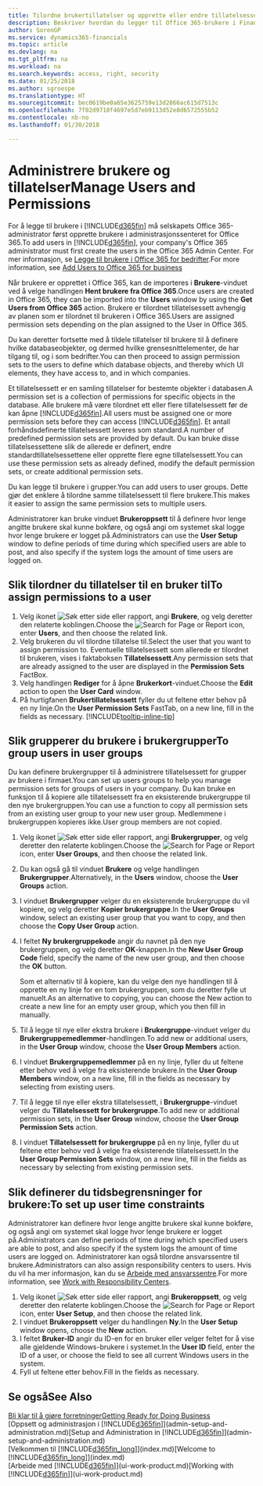 ```yaml
---
title: Tilordne brukertillatelser og opprette eller endre tillatelsessett | Microsoft-dokumentasjon
description: Beskriver hvordan du legger til Office 365-brukere i Finance and Operations, Business edition og deretter tilordner tillatelser, tilgangsrettigheter og sikkerhetsinnstillinger.
author: SorenGP
ms.service: dynamics365-financials
ms.topic: article
ms.devlang: na
ms.tgt_pltfrm: na
ms.workload: na
ms.search.keywords: access, right, security
ms.date: 01/25/2018
ms.author: sgroespe
ms.translationtype: HT
ms.sourcegitcommit: bec0619be0a65e3625759e13d2866ac615d7513c
ms.openlocfilehash: 7f02d9718f4697e5d7eb9113d52e8d6572555b52
ms.contentlocale: nb-no
ms.lasthandoff: 01/30/2018

---
```

# <a name="manage-users-and-permissions"></a><span data-ttu-id="36243-103">Administrere brukere og tillatelser</span><span class="sxs-lookup"><span data-stu-id="36243-103">Manage Users and Permissions</span></span>
<span data-ttu-id="36243-104">For å legge til brukere i [!INCLUDE[d365fin](includes/d365fin_md.md)] må selskapets Office 365-administrator først opprette brukere i administrasjonssenteret for Office 365.</span><span class="sxs-lookup"><span data-stu-id="36243-104">To add users in [!INCLUDE[d365fin](includes/d365fin_md.md)], your company's Office 365 administrator must first create the users in the Office 365 Admin Center.</span></span> <span data-ttu-id="36243-105">For mer informasjon, se [Legge til brukere i Office 365 for bedrifter](https://support.office.com/en-us/article/Add-users-to-Office-365-for-business-435ccec3-09dd-4587-9ebd-2f3cad6bc2bc).</span><span class="sxs-lookup"><span data-stu-id="36243-105">For more information, see [Add Users to Office 365 for business](https://support.office.com/en-us/article/Add-users-to-Office-365-for-business-435ccec3-09dd-4587-9ebd-2f3cad6bc2bc)</span></span>

<span data-ttu-id="36243-106">Når brukere er opprettet i Office 365, kan de importeres i **Brukere**-vinduet ved å velge handlingen **Hent brukere fra Office 365**.</span><span class="sxs-lookup"><span data-stu-id="36243-106">Once users are created in Office 365, they can be imported into the **Users** window by using the **Get Users from Office 365** action.</span></span> <span data-ttu-id="36243-107">Brukere er tilordnet tillatelsessett avhengig av planen som er tilordnet til brukeren i Office 365.</span><span class="sxs-lookup"><span data-stu-id="36243-107">Users are assigned permission sets depending on the plan assigned to the User in Office 365.</span></span>

<span data-ttu-id="36243-108">Du kan deretter fortsette med å tildele tillatelser til brukere til å definere hvilke databaseobjekter, og dermed hvilke grensesnittelementer, de har tilgang til, og i som bedrifter.</span><span class="sxs-lookup"><span data-stu-id="36243-108">You can then proceed to assign permission sets to the users to define which database objects, and thereby which UI elements, they have access to, and in which companies.</span></span>

<span data-ttu-id="36243-109">Et tillatelsessett er en samling tillatelser for bestemte objekter i databasen.</span><span class="sxs-lookup"><span data-stu-id="36243-109">A permission set is a collection of permissions for specific objects in the database.</span></span> <span data-ttu-id="36243-110">Alle brukere må være tilordnet ett eller flere tillatelsessett før de kan åpne [!INCLUDE[d365fin](includes/d365fin_md.md)].</span><span class="sxs-lookup"><span data-stu-id="36243-110">All users must be assigned one or more permission sets before they can access [!INCLUDE[d365fin](includes/d365fin_md.md)].</span></span> <span data-ttu-id="36243-111">Et antall forhåndsdefinerte tillatelsessett leveres som standard.</span><span class="sxs-lookup"><span data-stu-id="36243-111">A number of predefined permission sets are provided by default.</span></span> <span data-ttu-id="36243-112">Du kan bruke disse tillatelsessettene slik de allerede er definert, endre standardtillatelsessettene eller opprette flere egne tillatelsessett.</span><span class="sxs-lookup"><span data-stu-id="36243-112">You can use these permission sets as already defined, modify the default permission sets, or create additional permission sets.</span></span>

<span data-ttu-id="36243-113">Du kan legge til brukere i grupper.</span><span class="sxs-lookup"><span data-stu-id="36243-113">You can add users to user groups.</span></span> <span data-ttu-id="36243-114">Dette gjør det enklere å tilordne samme tillatelsessett til flere brukere.</span><span class="sxs-lookup"><span data-stu-id="36243-114">This makes it easier to assign the same permission sets to multiple users.</span></span>

<span data-ttu-id="36243-115">Administratorer kan bruke vinduet **Brukeroppsett** til å definere hvor lenge angitte brukere skal kunne bokføre, og også angi om systemet skal logge hvor lenge brukere er logget på.</span><span class="sxs-lookup"><span data-stu-id="36243-115">Administrators can use the **User Setup** window to define periods of time during which specified users are able to post, and also specify if the system logs the amount of time users are logged on.</span></span>

## <a name="to-assign-permissions-to-a-user"></a><span data-ttu-id="36243-116">Slik tilordner du tillatelser til en bruker til</span><span class="sxs-lookup"><span data-stu-id="36243-116">To assign permissions to a user</span></span>
1. <span data-ttu-id="36243-117">Velg ikonet ![Søk etter side eller rapport](media/ui-search/search_small.png "Søk etter side eller rapport"), angi **Brukere**, og velg deretter den relaterte koblingen.</span><span class="sxs-lookup"><span data-stu-id="36243-117">Choose the ![Search for Page or Report](media/ui-search/search_small.png "Search for Page or Report icon") icon, enter **Users**, and then choose the related link.</span></span>
2. <span data-ttu-id="36243-118">Velg brukeren du vil tilordne tillatelse til.</span><span class="sxs-lookup"><span data-stu-id="36243-118">Select the user that you want to assign permission to.</span></span>
<span data-ttu-id="36243-119">Eventuelle tillatelsessett som allerede er tilordnet til brukeren, vises i faktaboksen **Tillatelsessett**.</span><span class="sxs-lookup"><span data-stu-id="36243-119">Any permission sets that are already assigned to the user are displayed in the **Permission Sets** FactBox.</span></span>
3. <span data-ttu-id="36243-120">Velg handlingen **Rediger** for å åpne **Brukerkort**-vinduet.</span><span class="sxs-lookup"><span data-stu-id="36243-120">Choose the **Edit** action to open the **User Card** window.</span></span>
4. <span data-ttu-id="36243-121">På hurtigfanen **Brukertillatelsessett** fyller du ut feltene etter behov på en ny linje.</span><span class="sxs-lookup"><span data-stu-id="36243-121">On the **User Permission Sets** FastTab, on a new line, fill in the fields as necessary.</span></span> [!INCLUDE[tooltip-inline-tip](includes/tooltip-inline-tip_md.md)]

## <a name="to-group-users-in-user-groups"></a><span data-ttu-id="36243-122">Slik grupperer du brukere i brukergrupper</span><span class="sxs-lookup"><span data-stu-id="36243-122">To group users in user groups</span></span>
<span data-ttu-id="36243-123">Du kan definere brukergrupper til å administrere tillatelsessett for grupper av brukere i firmaet.</span><span class="sxs-lookup"><span data-stu-id="36243-123">You can set up users groups to help you manage permission sets for groups of users in your company.</span></span> <span data-ttu-id="36243-124">Du kan bruke en funksjon til å kopiere alle tillatelsessett fra en eksisterende brukergruppe til den nye brukergruppen.</span><span class="sxs-lookup"><span data-stu-id="36243-124">You can use a function to copy all permission sets from an existing user group to your new user group.</span></span> <span data-ttu-id="36243-125">Medlemmene i brukergruppen kopieres ikke.</span><span class="sxs-lookup"><span data-stu-id="36243-125">User group members are not copied.</span></span>

1. <span data-ttu-id="36243-126">Velg ikonet ![Søk etter side eller rapport](media/ui-search/search_small.png "Søk etter side eller rapport"), angi **Brukergrupper**, og velg deretter den relaterte koblingen.</span><span class="sxs-lookup"><span data-stu-id="36243-126">Choose the ![Search for Page or Report](media/ui-search/search_small.png "Search for Page or Report icon") icon, enter **User Groups**, and then choose the related link.</span></span>
2. <span data-ttu-id="36243-127">Du kan også gå til vinduet **Brukere** og velge handlingen **Brukergrupper**.</span><span class="sxs-lookup"><span data-stu-id="36243-127">Alternatively, in the **Users** window, choose the **User Groups** action.</span></span>
3. <span data-ttu-id="36243-128">I vinduet **Brukergrupper** velger du en eksisterende brukergruppe du vil kopiere, og velg deretter **Kopier brukergruppe**.</span><span class="sxs-lookup"><span data-stu-id="36243-128">In the **User Groups** window, select an existing user group that you want to copy, and then choose the **Copy User Group** action.</span></span>
4. <span data-ttu-id="36243-129">I feltet **Ny brukergruppekode** angir du navnet på den nye brukergruppen, og velg deretter **OK**-knappen.</span><span class="sxs-lookup"><span data-stu-id="36243-129">In the **New User Group Code** field, specify the name of the new user group, and then choose the **OK** button.</span></span>

    <span data-ttu-id="36243-130">Som et alternativ til å kopiere, kan du velge den nye handlingen til å opprette en ny linje for en tom brukergruppen, som du deretter fylle ut manuelt.</span><span class="sxs-lookup"><span data-stu-id="36243-130">As an alternative to copying, you can choose the New action to create a new line for an empty user group, which you then fill in manually.</span></span>
5. <span data-ttu-id="36243-131">Til å legge til nye eller ekstra brukere i **Brukergruppe**-vinduet velger du **Brukergruppemedlemmer**-handlingen.</span><span class="sxs-lookup"><span data-stu-id="36243-131">To add new or additional users, in the **User Group** window, choose the **User Group Members** action.</span></span>
6. <span data-ttu-id="36243-132">I vinduet **Brukergruppemedlemmer** på en ny linje, fyller du ut feltene etter behov ved å velge fra eksisterende brukere.</span><span class="sxs-lookup"><span data-stu-id="36243-132">In the **User Group Members** window, on a new line, fill in the fields as necessary by selecting from existing users.</span></span>
7. <span data-ttu-id="36243-133">Til å legge til nye eller ekstra tillatelsessett, i **Brukergruppe**-vinduet velger du **Tillatelsessett for brukergruppe**.</span><span class="sxs-lookup"><span data-stu-id="36243-133">To add new or additional permission sets, in the **User Group** window, choose the **User Group Permission Sets** action.</span></span>
8. <span data-ttu-id="36243-134">I vinduet **Tillatelsessett for brukergruppe** på en ny linje, fyller du ut feltene etter behov ved å velge fra eksisterende tillatelsessett.</span><span class="sxs-lookup"><span data-stu-id="36243-134">In the **User Group Permission Sets** window, on a new line, fill in the fields as necessary by selecting from existing permission sets.</span></span>

## <a name="to-set-up-user-time-constraints"></a><span data-ttu-id="36243-135">Slik definerer du tidsbegrensninger for brukere:</span><span class="sxs-lookup"><span data-stu-id="36243-135">To set up user time constraints</span></span>
<span data-ttu-id="36243-136">Administratorer kan definere hvor lenge angitte brukere skal kunne bokføre, og også angi om systemet skal logge hvor lenge brukere er logget på.</span><span class="sxs-lookup"><span data-stu-id="36243-136">Administrators can define periods of time during which specified users are able to post, and also specify if the system logs the amount of time users are logged on.</span></span> <span data-ttu-id="36243-137">Administratorer kan også tilordne ansvarssentre til brukere.</span><span class="sxs-lookup"><span data-stu-id="36243-137">Administrators can also assign responsibility centers to users.</span></span> <span data-ttu-id="36243-138">Hvis du vil ha mer informasjon, kan du se [Arbeide med ansvarssentre](inventory-responsibility-centers.md).</span><span class="sxs-lookup"><span data-stu-id="36243-138">For more information, see [Work with Responsibility Centers](inventory-responsibility-centers.md).</span></span>

1. <span data-ttu-id="36243-139">Velg ikonet ![Søk etter side eller rapport](media/ui-search/search_small.png "Søk etter side eller rapport"), angi **Brukeroppsett**, og velg deretter den relaterte koblingen.</span><span class="sxs-lookup"><span data-stu-id="36243-139">Choose the ![Search for Page or Report](media/ui-search/search_small.png "Search for Page or Report icon") icon, enter **User Setup**, and then choose the related link.</span></span>
2. <span data-ttu-id="36243-140">I vinduet **Brukeroppsett** velger du handlingen **Ny**.</span><span class="sxs-lookup"><span data-stu-id="36243-140">In the **User Setup** window opens, choose the **New** action.</span></span>
3. <span data-ttu-id="36243-141">I feltet **Bruker-ID** angir du ID-en for en bruker eller velger feltet for å vise alle gjeldende Windows-brukere i systemet.</span><span class="sxs-lookup"><span data-stu-id="36243-141">In the **User ID** field, enter the ID of a user, or choose the field to see all current Windows users in the system.</span></span>
4. <span data-ttu-id="36243-142">Fyll ut feltene etter behov.</span><span class="sxs-lookup"><span data-stu-id="36243-142">Fill in the fields as necessary.</span></span>

## <a name="see-also"></a><span data-ttu-id="36243-143">Se også</span><span class="sxs-lookup"><span data-stu-id="36243-143">See Also</span></span>
[<span data-ttu-id="36243-144">Bli klar til å gjøre forretninger</span><span class="sxs-lookup"><span data-stu-id="36243-144">Getting Ready for Doing Business</span></span>](ui-get-ready-business.md)  
<span data-ttu-id="36243-145">[Oppsett og administrasjon i [!INCLUDE[d365fin](includes/d365fin_md.md)]](admin-setup-and-administration.md)</span><span class="sxs-lookup"><span data-stu-id="36243-145">[Setup and Administration in [!INCLUDE[d365fin](includes/d365fin_md.md)]](admin-setup-and-administration.md)</span></span>  
<span data-ttu-id="36243-146">[Velkommen til [!INCLUDE[d365fin_long](includes/d365fin_long_md.md)]](index.md)</span><span class="sxs-lookup"><span data-stu-id="36243-146">[Welcome to [!INCLUDE[d365fin_long](includes/d365fin_long_md.md)]](index.md)</span></span>  
<span data-ttu-id="36243-147">[Arbeide med [!INCLUDE[d365fin](includes/d365fin_md.md)]](ui-work-product.md)</span><span class="sxs-lookup"><span data-stu-id="36243-147">[Working with [!INCLUDE[d365fin](includes/d365fin_md.md)]](ui-work-product.md)</span></span>  


